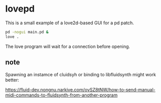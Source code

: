 # lovepd

This is a small example of a love2d-based GUI for a pd patch.

```sh
pd -nogui main.pd &
love .
```

The love program will wait for a connection before opening.

## note

Spawning an instamce of cluidsyh or binding to libfluidsynth might work better:

https://fluid-dev.nongnu.narkive.com/ovSZ8tNW/how-to-send-manual-midi-commands-to-fluidsynth-from-another-program

